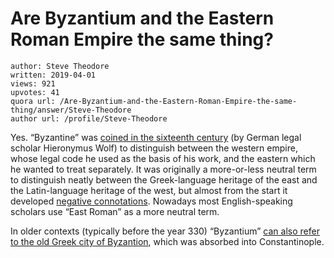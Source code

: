 # Are Byzantium and the Eastern Roman Empire the same thing?

	author: Steve Theodore
	written: 2019-04-01
	views: 921
	upvotes: 41
	quora url: /Are-Byzantium-and-the-Eastern-Roman-Empire-the-same-thing/answer/Steve-Theodore
	author url: /profile/Steve-Theodore


Yes. “Byzantine” was [coined in the sixteenth century](http://www.hellenicaworld.com/Byzantium/History/en/ByzantineEmpire.html) (by German legal scholar Hieronymus Wolf) to distinguish between the western empire, whose legal code he used as the basis of his work, and the eastern which he wanted to treat separately. It was originally a more-or-less neutral term to distinguish neatly between the Greek-language heritage of the east and the Latin-language heritage of the west, but almost from the start it developed [negative connotations](https://www.quora.com/Was-the-Byzantine-Empire-actually-byzantine-If-so-how). Nowadays most English-speaking scholars use “East Roman” as a more neutral term.

In older contexts (typically before the year 330) “Byzantium” [can also refer to the old Greek city of Byzantion](https://www.quora.com/What-is-the-difference-between-Byzantium-and-the-Byzantine-Empire), which was absorbed into Constantinople.

